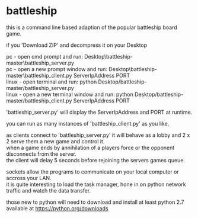 # battleship

this is a command line based adaption of the popular battleship board game.

if you 'Download ZIP' and decompress it on your Desktop

pc - open cmd prompt and run:  Desktop\battleship-master\battleship_server.py</br>
pc - open a new prompt window and run:  Desktop\battleship-master\battleship_client.py ServerIpAddress PORT</br>
linux - open terminal and run:  python Desktop/battleship-master/battleship_server.py</br>
linux - open a new terminal window and run:  python Desktop/battleship-master/battleship_client.py ServerIpAddress PORT

'battleship_server.py' will display the ServerIpAddress and PORT at runtime.

you can run as many instances of 'battleship_client.py' as you like.

as clients connect to 'battleship_server.py' it will behave as a lobby and 2 x 2 serve them a new game and control it.</br>
when a game ends by annihilation of a players force or the opponent disconnects from the server.</br>
the client will delay 5 seconds before rejoining the servers games queue.

sockets allow the programs to communicate on your local computer or accross your LAN.</br>
it is quite interesting to load the task manager, hone in on python network traffic and watch the data transfer.

those new to python will need to download and install at least python 2.7 available at <a href="https://python.org/downloads">https://python.org/downloads</a>
